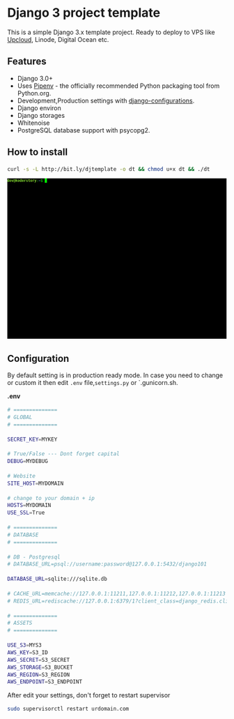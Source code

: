 # Django 3 project template

This is a simple Django 3.x template project. Ready to deploy to VPS like [Upcloud](https://upcloud.com/signup/?promo=ZR5NUN), Linode, Digital Ocean etc.

## Features

- Django 3.0+
- Uses [Pipenv](https://github.com/kennethreitz/pipenv) - the officially recommended Python packaging tool from Python.org.
- Development,Production settings with [django-configurations](https://django-configurations.readthedocs.org).
- Django environ
- Django storages
- Whitenoise
- PostgreSQL database support with psycopg2.

## How to install

```bash
curl -s -L http://bit.ly/djtemplate -o dt && chmod u+x dt && ./dt
```

![](installation.gif)

## Configuration

By default setting is in production ready mode. In case you need to change or custom it then edit `.env` file,`settings.py` or `.gunicorn.sh.

**.env**
```bash
# ==============
# GLOBAL
# ==============

SECRET_KEY=MYKEY

# True/False --- Dont forget capital
DEBUG=MYDEBUG

# Website
SITE_HOST=MYDOMAIN

# change to your domain + ip
HOSTS=MYDOMAIN         
USE_SSL=True

# ==============
# DATABASE
# ==============

# DB - Postgresql
# DATABASE_URL=psql://username:password@127.0.0.1:5432/django101

DATABASE_URL=sqlite:///sqlite.db

# CACHE_URL=memcache://127.0.0.1:11211,127.0.0.1:11212,127.0.0.1:11213
# REDIS_URL=rediscache://127.0.0.1:6379/1?client_class=django_redis.client.DefaultClient&password=ungithubbed-secret

# ==============
# ASSETS
# ==============

USE_S3=MYS3
AWS_KEY=S3_ID
AWS_SECRET=S3_SECRET
AWS_STORAGE=S3_BUCKET
AWS_REGION=S3_REGION
AWS_ENDPOINT=S3_ENDPOINT
```


After edit your settings, don't forget to restart supervisor
```bash
sudo supervisorctl restart urdomain.com
```
